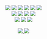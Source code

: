 <div align="center">
<img src="https://img.shields.io/badge/Python-3776AB?style=flat&logo=Python&logoColor=white"/>
<img src="https://img.shields.io/badge/HTML5-E34F26?style=flat&logo=HTML5&logoColor=white" />
<img src="https://img.shields.io/badge/CSS3-1572B6?style=flat&logo=CSS3&logoColor=white" />
<img src="https://img.shields.io/badge/JavaScript-F7DF1E?style=flat&logo=JavaScript&logoColor=white" />
<img src="https://img.shields.io/badge/C-A8B9CC?style=flat&logo=C&logoColor=white"/>
<img src="https://img.shields.io/badge/java-007396?style=flat&logo=java&logoColor=white">
<br>
<img src="https://img.shields.io/badge/Node.js-339933?style=flat&logo=Node.js&logoColor=white" />
<img src="https://img.shields.io/badge/Express-000000?style=flat&logo=Express&logoColor=white"/>
<img src="https://img.shields.io/badge/Flask-000000?style=flat&logo=flask&logoColor=white"/>
<img src="https://img.shields.io/badge/springboot-6DB33F?style=flat&logo=springboot&logoColor=white">
<br>
<img src="https://img.shields.io/badge/Selenium-43B02A?style=flat&logo=Selenium&logoColor=white" />
<img src="https://img.shields.io/badge/MySQL-4479A1?style=flat&logo=MySQL&logoColor=white" />
<img src="https://img.shields.io/badge/Linux-FCC624?style=flat&logo=Linux&logoColor=white" />

<br>
<br>

</div>

<div align=center>
<a href="mailto:soyun5064@naver.com">
<img src="https://img.shields.io/badge/NMail-30B980?style=flat&logo=Minutemailer&logoColor=white" />
</a>
<a href="mailto:jena4075@gmail.com">
<img src="https://img.shields.io/badge/GMail-FF3633?style=flat&logo=Gmail&logoColor=white" />
</a>
<br>
</div>


